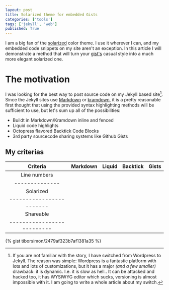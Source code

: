 ```yaml
---
layout: post
title: Solarized theme for embedded Gists
categories: ['tools']
tags: ['jekyll', 'web']
published: True
---
```


I am a big fan of the [solarized](http://ethanschoonover.com/solarized) color theme. I use it wherever I can, and my embedded code snippets on my site aren't an exception. In this article I will demonstrate a method that will turn your [gist's](gist.github.com) casual style into a much more elegant solarized one.

# The motivation

I was looking for the best way to post source code on my Jekyll based site[^1]. Since the Jekyll sites use [Markdown](http://en.wikipedia.org/wiki/Markdown) or [kramdown](http://kramdown.gettalong.org), it is a pretty reasonable first thought that using the provided syntax highlighting methods will be sufficient to use, but let's sum up all of the possibilities:

- Buildt in Markdown/Kramdown inline and fenced
- Liquid code highlights
- Octopress flavored Backtick Code Blocks
- 3rd party sourcecode sharing systems like Github Gists

## My criterias

| Criteria | Markdown | Liquid | Backtick | Gists |
|:--------:|:--------:|:------:|:--------:|:-----:|
| Line numbers |  |  |  |  |
|--------------
| Solarized |  |  |  |  |
|------------------------
| Shareable |  |  |  |  |  |
|--------------------------



{% gist tiborsimon/2479af323b7af1381a35 %}

[^1]: If you are not familiar with the story, I have switched from Wordpress to Jekyll. The reason was simple: Wordpress is a fantastic platform with lots and lots of customizations, but it has a major _(and a few smaller)_ drawback: it is dynamic. I.e. it is slow as hell.. It can be attacked and hacked too, it has WYSIWYG editor which sucks, versioning is almost impossible with it. I am going to write a whole article about my switch.

